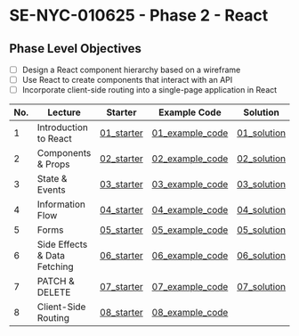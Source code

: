 # SE-NYC-010625 - Phase 2 - React

## Phase Level Objectives

- [ ] Design a React component hierarchy based on a wireframe
- [ ] Use React to create components that interact with an API
- [ ] Incorporate client-side routing into a single-page application in React

|No. | Lecture                          | Starter 	| Example Code 	| Solution 	|
|----|------------------------------	|:-----:	|--------	|---------	|
|1 | Introduction to React              |[01_starter](https://github.com/RikkuX491/SE-NYC-010625-Phase-2/tree/01_starter)|[01_example_code](https://github.com/RikkuX491/SE-NYC-010625-Phase-2/tree/01_example_code)|[01_solution](https://github.com/RikkuX491/SE-NYC-010625-Phase-2/tree/01_solution)|
|2 | Components & Props                 |[02_starter](https://github.com/RikkuX491/SE-NYC-010625-Phase-2/tree/02_starter)|[02_example_code](https://github.com/RikkuX491/SE-NYC-010625-Phase-2/tree/02_example_code)|[02_solution](https://github.com/RikkuX491/SE-NYC-010625-Phase-2/tree/02_solution)|
|3 | State & Events                     |[03_starter](https://github.com/RikkuX491/SE-NYC-010625-Phase-2/tree/03_starter)|[03_example_code](https://github.com/RikkuX491/SE-NYC-010625-Phase-2/tree/03_example_code)|[03_solution](https://github.com/RikkuX491/SE-NYC-010625-Phase-2/tree/03_solution)|
|4 | Information Flow                   |[04_starter](https://github.com/RikkuX491/SE-NYC-010625-Phase-2/tree/04_starter)|[04_example_code](https://github.com/RikkuX491/SE-NYC-010625-Phase-2/tree/04_example_code)|[04_solution](https://github.com/RikkuX491/SE-NYC-010625-Phase-2/tree/04_solution)|
|5 | Forms                              |[05_starter](https://github.com/RikkuX491/SE-NYC-010625-Phase-2/tree/05_starter)|[05_example_code](https://github.com/RikkuX491/SE-NYC-010625-Phase-2/tree/05_example_code)|[05_solution](https://github.com/RikkuX491/SE-NYC-010625-Phase-2/tree/05_solution)|
|6 | Side Effects & Data Fetching       |[06_starter](https://github.com/RikkuX491/SE-NYC-010625-Phase-2/tree/06_starter)|[06_example_code](https://github.com/RikkuX491/SE-NYC-010625-Phase-2/tree/06_example_code)|[06_solution](https://github.com/RikkuX491/SE-NYC-010625-Phase-2/tree/06_solution)|
|7 | PATCH & DELETE                     |[07_starter](https://github.com/RikkuX491/SE-NYC-010625-Phase-2/tree/07_starter)|[07_example_code](https://github.com/RikkuX491/SE-NYC-010625-Phase-2/tree/07_example_code)|[07_solution](https://github.com/RikkuX491/SE-NYC-010625-Phase-2/tree/07_solution)|
|8 | Client-Side Routing                |[08_starter](https://github.com/RikkuX491/SE-NYC-010625-Phase-2/tree/08_starter)|[08_example_code](https://github.com/RikkuX491/SE-NYC-010625-Phase-2/tree/08_example_code)||